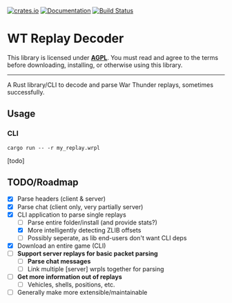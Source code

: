 [![crates.io](https://img.shields.io/crates/v/wrpl.svg)](https://crates.io/crates/wrpl) [![Documentation](https://docs.rs/wrpl/badge.svg)](https://docs.rs/wrpl) [![Build Status](https://img.shields.io/github/actions/workflow/status/llama-for3ver/wt_replay_decoder/cargo.yml?branch=main&label=build&logo=github)](https://github.com/llama-for3ver/wt_replay_decoder/actions)

# WT Replay Decoder
This library is licensed under [**AGPL**](/LICENSE.md). You must read and agree to the terms before downloading, installing, or otherwise using this library.

---

A Rust library/CLI to decode and parse War Thunder replays, sometimes successfully.


## Usage

### CLI
```shell
cargo run -- -r my_replay.wrpl
```
[todo]

## TODO/Roadmap
- [X] Parse headers (client & server)
- [x] Parse chat (client only, very partially server)
- [X] CLI application to parse single replays
    - [ ] Parse entire folder/install (and provide stats?)
    - [X] More intelligently detecting ZLIB offsets
    - [ ] Possibly seperate, as lib end-users don't want CLI deps
- [X] Download an entire game (CLI)
- [ ] __Support server replays for basic packet parsing__
    - [ ] __Parse chat messages__
    - [ ] Link multiple [server] wrpls together for parsing
- [ ] __Get more information out of replays__
    - [ ] Vehicles, shells, positions, etc.
- [ ] Generally make more extensible/maintainable
